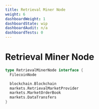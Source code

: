```yaml
---
title: Retrieval Miner Node
weight: 6
dashboardWeight: 1
dashboardState: wip
dashboardAudit: n/a
dashboardTests: 0
---
```


# Retrieval Miner Node

```go
type RetrievalMinerNode interface {
  FilecoinNode

  blockchain.Blockchain
  markets.RetrievalMarketProvider
  markets.MarketOrderBook
  markets.DataTransfers
}
```
